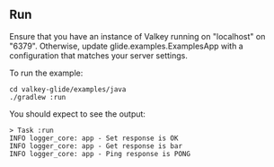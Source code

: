 ## Run

Ensure that you have an instance of Valkey running on "localhost" on "6379". Otherwise, update glide.examples.ExamplesApp with a configuration that matches your server settings.

To run the example:
```
cd valkey-glide/examples/java
./gradlew :run
```

You should expect to see the output:
```
> Task :run
INFO logger_core: app - Set response is OK
INFO logger_core: app - Get response is bar
INFO logger_core: app - Ping response is PONG
```
